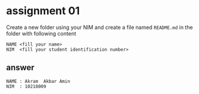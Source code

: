 # assignment 01
Create a new folder using your NIM and create a file named `README.md` in the folder with following content

```
NAME <fill your name> 
NIM  <fill your student identification number>
```

## answer
```
NAME : Akram  Akbar Amin 
NIM  : 10218009
```
